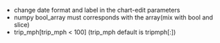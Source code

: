 * change date format and label in the chart-edit parameters
* numpy bool_array must corresponds with the array(mix with bool and slice)
* trip_mph[trip_mph < 100] (trip_mph default is tripmph[:])
